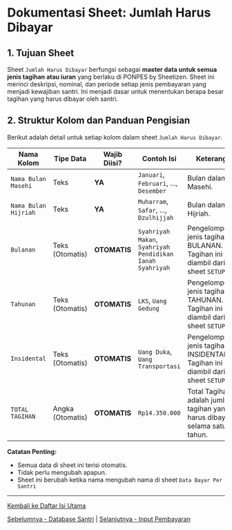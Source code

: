 # Dokumentasi Sheet: Jumlah Harus Dibayar

## 1. Tujuan Sheet

Sheet `Jumlah Harus Dibayar` berfungsi sebagai **master data untuk semua jenis tagihan atau iuran** yang berlaku di PONPES by Sheetizen. Sheet ini merinci deskripsi, nominal, dan periode setiap jenis pembayaran yang menjadi kewajiban santri. Ini menjadi dasar untuk menentukan berapa besar tagihan yang harus dibayar oleh santri.

## 2. Struktur Kolom dan Panduan Pengisian

Berikut adalah detail untuk setiap kolom dalam sheet `Jumlah Harus Dibayar`.

| Nama Kolom                | Tipe Data         | Wajib Diisi? | Contoh Isi                                | Keterangan                                                                                                                                  |
|---------------------------|-------------------|--------------|-------------------------------------------|---------------------------------------------------------------------------------------------------------------------------------------------|
| `Nama Bulan Masehi`              | Teks       | **YA** | `Januari`, `Februari`, ..., `Desember` | Bulan dalam Masehi. |
| `Nama Bulan Hijriah`       | Teks              | **YA** | `Muharram`, `Safar`, ..., `Dzulhijjah` | Bulan dalam Hijriah.                                                                                               |
| `Bulanan`        | Teks (Otomatis)    | **OTOMATIS** | `Syahriyah Makan`, `Syahriyah Pendidikan`	`Ianah Syahriyah` | Pengelompokan jenis tagihan BULANAN. Tagihan ini diambil dari sheet `SETUP`.                                                                          |
| `Tahunan`         | Teks (Otomatis)             | **OTOMATIS** | `LKS`, `Uang Gedung`                                  | Pengelompokkan jenis tagihan TAHUNAN. Tagihan ini diambil dari sheet `SETUP`.                                                    |
| `Insidental`         | Teks (Otomatis)    | **OTOMATIS** | `Uang Duka`, `Uang Transportasi` | Pengelompokkan jenis tagihan INSIDENTAL. Tagihan ini diambil dari sheet `SETUP`                                                                          |
| `TOTAL TAGIHAN`     | Angka (Otomatis)              | **OTOMATIS**        | `Rp14.350.000` | Total Tagihan adalah jumlah tagihan yang harus dibayar selama satu tahun.                             |

**Catatan Penting:**
* Semua data di sheet ini terisi otomatis.
* Tidak perlu mengubah apapun.
* Sheet ini berubah ketika nama mengubah nama di sheet `Data Bayar Per Santri`


---
[Kembali ke Daftar Isi Utama](../README.md)

[Sebelumnya - Database Santri](../docs/Database_Santri.md) | 
[Selanjutnya - Input Pembayaran](../docs/Input_Pembayaran.md)
